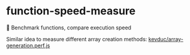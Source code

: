 # function-speed-measure
🚄 Benchmark functions, compare execution speed

Similar idea to measure different array creation methods: [kevduc/array-generation.perf.js](https://gist.github.com/kevduc/74856214b493663242ba581c234bc4ae)
